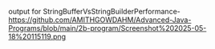 output for StringBufferVsStringBuilderPerformance-https://github.com/AMITHGOWDAHM/Advanced-Java-Programs/blob/main/2b-program/Screenshot%202025-05-18%20115119.png
